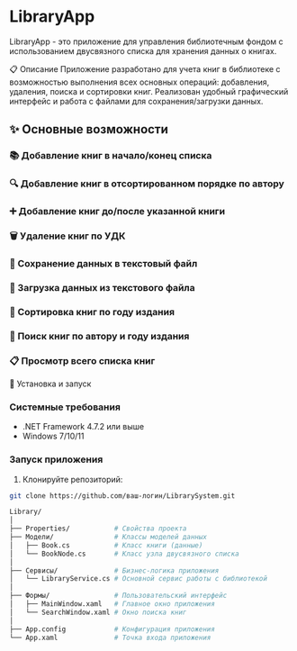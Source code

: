 # LibraryApp

LibraryApp - это приложение для управления библиотечным фондом с использованием двусвязного списка для хранения данных о книгах.

📋 Описание
Приложение разработано для учета книг в библиотеке с возможностью выполнения всех основных операций: добавления, удаления, поиска и сортировки книг. Реализован удобный графический интерфейс и работа с файлами для сохранения/загрузки данных.

## ✨ Основные возможности
### 📚 Добавление книг в начало/конец списка
### 🔍 Добавление книг в отсортированном порядке по автору
### ➕ Добавление книг до/после указанной книги
### 🗑️ Удаление книг по УДК
### 💾 Сохранение данных в текстовый файл
### 📂 Загрузка данных из текстового файла
### 📅 Сортировка книг по году издания
### 🔎 Поиск книг по автору и году издания
### 📋 Просмотр всего списка книг

🚀 Установка и запуск
### Системные требования
- .NET Framework 4.7.2 или выше
- Windows 7/10/11

### Запуск приложения
1. Клонируйте репозиторий:
```bash
git clone https://github.com/ваш-логин/LibrarySystem.git

Library/
│
├── Properties/           # Свойства проекта
├── Модели/               # Классы моделей данных
│   ├── Book.cs           # Класс книги (данные)
│   └── BookNode.cs       # Класс узла двусвязного списка
│
├── Сервисы/              # Бизнес-логика приложения
│   └── LibraryService.cs # Основной сервис работы с библиотекой
│
├── Формы/                # Пользовательский интерфейс
│   ├── MainWindow.xaml   # Главное окно приложения
│   └── SearchWindow.xaml # Окно поиска книг
│
├── App.config            # Конфигурация приложения
└── App.xaml              # Точка входа приложения



